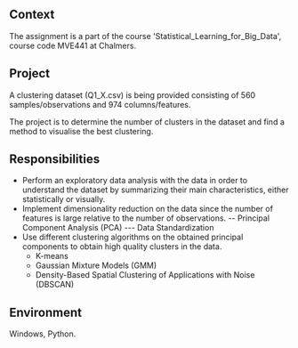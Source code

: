 ## Context
The assignment is a part of the course 'Statistical_Learning_for_Big_Data', course code MVE441 at Chalmers.

## Project
A clustering dataset (Q1_X.csv) is being provided consisting of 560 samples/observations and 974 columns/features.

The project is to determine the number of clusters in the dataset and find a method to visualise the best clustering.

## Responsibilities
- Perform an exploratory data analysis with the data in order to understand the dataset by summarizing their main characteristics, either statistically or visually.
- Implement dimensionality reduction on the data since the number of features is large relative to the number of observations.
  -- Principal Component Analysis (PCA)
     --- Data Standardization
- Use different clustering algorithms on the obtained principal components to obtain high quality clusters in the data.
  * K-means 
  * Gaussian Mixture Models (GMM)
  * Density-Based Spatial Clustering of Applications with Noise (DBSCAN)

## Environment
Windows, Python.
